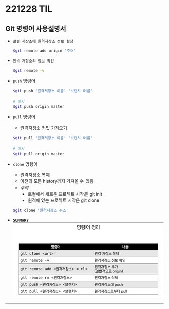 # 221228 TIL

## Git 명령어 사용설명서

* `로컬 저장소에 원격저장소 정보 설정`
    ```bash
    $git remote add origin '주소'
    ```

* `원격 저장소의 정보 확인`
    ```bash
    $git remote -v
    ```

* `push` 명령어
    ```bash
    $git push '원격저장소 이름' '브랜치 이름'

    # 예시
    $git push origin master
    ```

* `pull` 명령어
    * 원격저장소 커밋 가져오기
    ```bash
    $git pull '원격저장소 이름' '브랜치 이름'

    # 예시
    $git pull origin master
    ```

* `clone` 명령어
    * 원격저장소 복제
    * 이전의 모든 history까지 가져올 수 있음
    * *주의*
        * 로컬에서 새로운 프로젝트 시작은 git init
        * 원격에 있는 프로젝트 시작은 git clone

    ```bash
    $git clone '원격저장소 주소'
    ```

* **`SUMMARY`**
    ![summary](summary.png)

***

